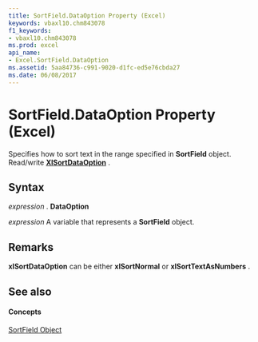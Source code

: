 ```yaml
---
title: SortField.DataOption Property (Excel)
keywords: vbaxl10.chm843078
f1_keywords:
- vbaxl10.chm843078
ms.prod: excel
api_name:
- Excel.SortField.DataOption
ms.assetid: 5aa84736-c991-9020-d1fc-ed5e76cbda27
ms.date: 06/08/2017
---
```



# SortField.DataOption Property (Excel)

Specifies how to sort text in the range specified in  **SortField** object. Read/write **[XlSortDataOption](xlsortdataoption-enumeration-excel.md)** .


## Syntax

 _expression_ . **DataOption**

 _expression_ A variable that represents a **SortField** object.


## Remarks

 **xlSortDataOption** can be either **xlSortNormal** or **xlSortTextAsNumbers** .


## See also


#### Concepts


[SortField Object](sortfield-object-excel.md)

